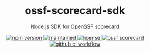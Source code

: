 <p align="center"><h1 align="center">
  ossf-scorecard-sdk
</h1>

<p align="center">
  Node.js SDK for <a href="https://github.com/ossf/scorecard">OpenSSF scorecard</a>
</p>

<p align="center">
    <a href="https://github.com/fabnguess/nodesecure-issue-tracker">
      <img src="https://img.shields.io/github/package-json/v/fabnguess/nodesecure-issue-tracker?style=for-the-badge" alt="npm version">
    </a>
     <a href="https://github.com/fabnguess/nodesecure-issue-tracker">
      <img src="https://img.shields.io/badge/Maintained%3F-yes-green.svg?style=for-the-badge" alt="maintained">
    </a>
    <a href="https://github.com/fabnguess/nodesecure-issue-tracker">
      <img src="https://img.shields.io/github/license/fabnguess/nodesecure-issue-tracker?style=for-the-badge" alt="license">
    </a>
    <a href="https://api.securityscorecards.dev/projects/github.com/fabnguess/nodesecure-issue-tracker">
      <img src="https://api.securityscorecards.dev/projects/github.com/fabnguess/nodesecure-issue-tracker/badge?style=for-the-badge" alt="ossf scorecard">
    </a>
    <a href="https://github.com/NodeSecure/vulnera/actions?query=workflow%3A%22Node.js+CI%22">
      <img src="https://img.shields.io/github/actions/workflow/status/fabnguess/nodesecure-issue-tracker/main.yml?style=for-the-badge" alt="github ci workflow">
    </a>
</p>
